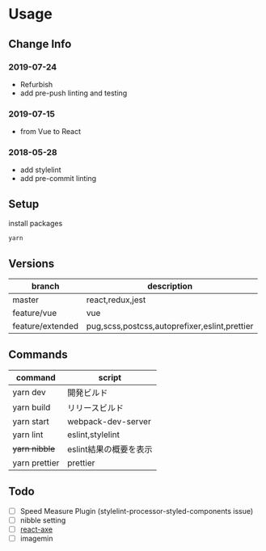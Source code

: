 # Usage

## Change Info

### 2019-07-24

- Refurbish
- add pre-push linting and testing

### 2019-07-15

- from Vue to React

### 2018-05-28

- add stylelint
- add pre-commit linting

## Setup

install packages

```sh
yarn
```

## Versions

|      branch      |                  description                  |
| ---------------- | --------------------------------------------- |
| master           | react,redux,jest                              |
| feature/vue      | vue                                           |
| feature/extended | pug,scss,postcss,autoprefixer,eslint,prettier |

## Commands

|     command     |         script         |
| --------------- | ---------------------- |
| yarn dev        | 開発ビルド             |
| yarn build      | リリースビルド         |
| yarn start      | webpack-dev-server     |
| yarn lint       | eslint,stylelint       |
| ~~yarn nibble~~ | eslint結果の概要を表示 |
| yarn prettier   | prettier               |

## Todo

- [ ] Speed Measure Plugin (stylelint-processor-styled-components issue)
- [ ] nibble setting
- [ ] [react-axe](https://github.com/dequelabs/react-axe)
- [ ] imagemin

